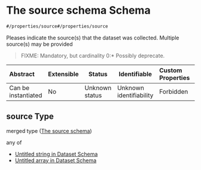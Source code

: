 # The source schema Schema

```txt
#/properties/source#/properties/source
```

Pleases indicate the source(s) that the dataset was collected. Multiple source(s) may be provided


> FIXME: Mandatory, but cardinality 0:\* Possibly deprecate.
>

| Abstract            | Extensible | Status         | Identifiable            | Custom Properties | Additional Properties | Access Restrictions | Defined In                                                                    |
| :------------------ | ---------- | -------------- | ----------------------- | :---------------- | --------------------- | ------------------- | ----------------------------------------------------------------------------- |
| Can be instantiated | No         | Unknown status | Unknown identifiability | Forbidden         | Allowed               | none                | [dataset.schema.json\*](../schema/dataset.schema.json "open original schema") |

## source Type

merged type ([The source schema](dataset-properties-the-source-schema.md))

any of

-   [Untitled string in Dataset Schema](dataset-properties-the-source-schema-anyof-0.md "check type definition")
-   [Untitled array in Dataset Schema](dataset-properties-the-source-schema-anyof-1.md "check type definition")
